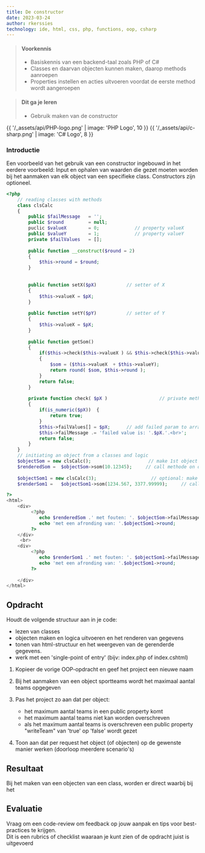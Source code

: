 ```yaml
---
title: De constructor
date: 2023-03-24
author: rkerssies
technology: ide, html, css, php, functions, oop, csharp
---
```



> #### Voorkennis
> * Basiskennis van een backend-taal zoals PHP of C#
> * Classes en daarvan objecten kunnen maken, daarop methods aanroepen
> * Properties instellen en acties uitvoeren voordat de eerste method wordt aangeroepen


> #### Dit ga je leren
> * Gebruik maken van de constructor

{{ '/_assets/api/PHP-logo.png' | image: 'PHP Logo', 10 }}
{{ '/_assets/api/c-sharp.png' | image: 'C# Logo', 8 }}

### Introductie
Een voorbeeld van het gebruik van een constructor ingebouwd in het eerdere voorbeeld:
Input en ophalen van waarden die gezet moeten worden bij het aanmaken van elk object van een specifieke class.
Constructors zijn optioneel.
```php
<?php
    // reading classes with methods
    class clsCalc
    {
        public $failMessage   = '';
        public $round         = null;
        puclic $valueX        = 0;             // property valueX
        public $valueY        = 1;             // property valueY
        private $failValues   = [];
   
        public function __construct($round = 2) 
        {
            $this->round = $round;
        }
  
        
        public function setX($pX)           // setter of X
        {
            $this->valueX = $pX;
        }
    
        public function setY($pY)           // setter of Y
        {
            $this->valueX = $pX;
        }
 
        public function getSom()      
        {
            if($this->check($this->valueX ) && $this->check($this->valueY ) )     // cll to private method
            {
                $som = ($this->valueX  + $this->valueY);
                return round( $som, $this->round );
            }
            return false;
        }
       
        private function check( $pX )                   // private method, only within class callable
        {
            if(is_numeric($pX))  {
                return true;
            }
            $this->failValues[] = $pX;      // add failed param to array
            $this->failMessage .= 'failed value is: '.$pX.'.<br>';
            return false;
        }
    }
    // initiating an object from a classes and logic
    $objectSom = new clsCalc();                     // make 1st object with rounding of default value 2
    $renderedSom =  $objectSom->som(10.12345);     // call methode on object 
   
    $objectSom1 = new clsCalc(3);                    // optional: make 2nd object with rounding of 3
    $renderSom1 =   $objectSom1->som(1234.567, 3377.99999);     // call methode on object  

?>
<html>  
    <div>
         <?php 
            echo $renderedSom .' met fouten: '. $objectSom->failMessage.'<br>';
            echo 'met een afronding van: '.$objectSom1->round; 
         ?>              
    </div>
     <br>
    <div>
         <?php 
            echo $renderSom1 .' met fouten: '. $objectSom1->failMessage.'<br>'; 
            echo 'met een afronding van: '.$objectSom1->round;
         ?>
                
    </div>
</html>
```

## Opdracht
Houdt de volgende structuur aan in je code:
* lezen van classes
* objecten maken en logica uitvoeren en het renderen van gegevens
* tonen van html-structuur en het weergeven van de gerenderde gegevens.
* werk met een 'single-point of entry' (bijv: index.php of index.cshtml)

1. Kopieer de vorige OOP-opdracht en geef het project een nieuwe naam

2. Bij het aanmaken van een object sportteams wordt het maximaal aantal teams opgegeven 
3. Pas het project zo aan dat per object:
   * het maximum aantal teams in een public property komt
   * het maximum aantal teams niet kan worden overschreven
   * als het maximum aantal teams is overschreven een public property "writeTeam" van 'true' op 'false' wordt gezet
4. Toon aan dat per request het object (of objecten) op de gewenste manier werken (doorloop meerdere scenario's)

## Resultaat
Bij het maken van een objecten van een class, worden er direct  waarbij bij het

## Evaluatie
Vraag om een code-review om feedback op jouw aanpak en tips voor best-practices te krijgen.<br>
Dit is een rubrics of checklist waaraan je kunt zien of de opdracht juist is uitgevoerd
